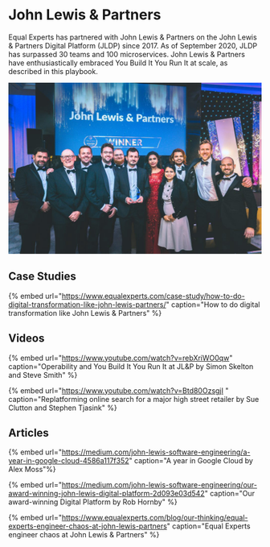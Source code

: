 # John Lewis & Partners

Equal Experts has partnered with John Lewis & Partners on the John Lewis & Partners Digital Platform \(JLDP\) since 2017. As of September 2020, JLDP has surpassed 30 teams and 100 microservices. John Lewis & Partners have enthusiastically embraced You Build It You Run It at scale, as described in this playbook.

![John Lewis &amp; Partners winning a 2019 DevOps Industry Award](../.gitbook/assets/by-our-customers/johnlewispartners.png)

## Case Studies

{% embed url="https://www.equalexperts.com/case-study/how-to-do-digital-transformation-like-john-lewis-partners/" caption="How to do digital transformation like John Lewis & Partners" %}

## Videos

{% embed url="https://www.youtube.com/watch?v=rebXriWO0qw" caption="Operability and You Build It You Run It at JL&P by Simon Skelton and Steve Smith" %}

{% embed url="https://www.youtube.com/watch?v=Btd80OzsgjI " caption="Replatforming online search for a major high street retailer by Sue Clutton and Stephen Tjasink" %}

## Articles

{% embed url="https://medium.com/john-lewis-software-engineering/a-year-in-google-cloud-4586a117f352" caption="A year in Google Cloud by Alex Moss"%}

{% embed url="https://medium.com/john-lewis-software-engineering/our-award-winning-john-lewis-digital-platform-2d093e03d542" caption="Our award-winning Digital Platform by Rob Hornby" %}

{% embed url="https://www.equalexperts.com/blog/our-thinking/equal-experts-engineer-chaos-at-john-lewis-partners" caption="Equal Experts engineer chaos at John Lewis & Partners" %}